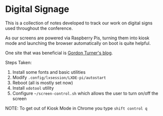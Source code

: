 # Digital Signage

This is a collection of notes developed to track our work on digital signs used throughout the conference.

As our screens are powered via Raspberry Pis, turning them into kiosk mode and launching the browser automatically
on boot is quite helpful.

One site that was beneficial is [Gordon Turner's blog](https://blog.gordonturner.com/2017/12/10/raspberry-pi-full-screen-browser-raspbian-december-2017/).

Steps Taken:

1. Install some fonts and basic utilities
1. Modify `.config/lxsession/LXDE-pi/autostart`
1. Reboot (all is mostly set now)
1. Install `xdotool` utility
1. Configure `~/screen-control.sh` which allows the user to turn on/off the screen

NOTE: To get out of Kiosk Mode in Chrome you type `shift control q`
